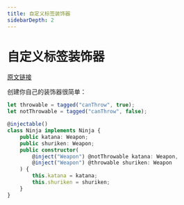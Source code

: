 ```yaml
---
title: 自定义标签装饰器
sidebarDepth: 2
---
```


# 自定义标签装饰器

[原文链接](https://github.com/inversify/InversifyJS/blob/master/wiki/custom_tag_decorators.md)

创建你自己的装饰器很简单：

```ts
let throwable = tagged("canThrow", true);
let notThrowable = tagged("canThrow", false);

@injectable()
class Ninja implements Ninja {
    public katana: Weapon;
    public shuriken: Weapon;
    public constructor(
        @inject("Weapon") @notThrowable katana: Weapon,
        @inject("Weapon") @throwable shuriken: Weapon
    ) {
        this.katana = katana;
        this.shuriken = shuriken;
    }
}
```